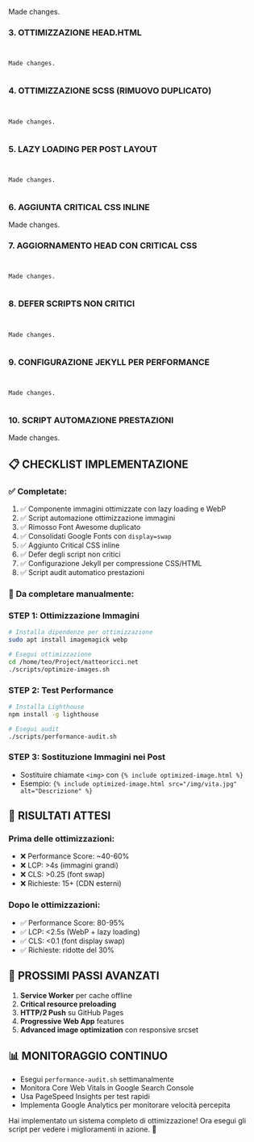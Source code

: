 Made changes.

### **3. OTTIMIZZAZIONE HEAD.HTML** 
```


Made changes.


```
### **4. OTTIMIZZAZIONE SCSS (RIMUOVO DUPLICATO)** 
```


Made changes.


```
### **5. LAZY LOADING PER POST LAYOUT** 
```


Made changes.


```
### **6. AGGIUNTA CRITICAL CSS INLINE** 

Made changes.

### **7. AGGIORNAMENTO HEAD CON CRITICAL CSS** 
```


Made changes.


```
### **8. DEFER SCRIPTS NON CRITICI** 
```


Made changes.


```
### **9. CONFIGURAZIONE JEKYLL PER PERFORMANCE** 
```


Made changes.


```
### **10. SCRIPT AUTOMAZIONE PRESTAZIONI** 

Made changes.

## 📋 **CHECKLIST IMPLEMENTAZIONE**

### ✅ **Completate:**
1. ✅ Componente immagini ottimizzate con lazy loading e WebP
2. ✅ Script automazione ottimizzazione immagini  
3. ✅ Rimosso Font Awesome duplicato
4. ✅ Consolidati Google Fonts con `display=swap`
5. ✅ Aggiunto Critical CSS inline
6. ✅ Defer degli script non critici
7. ✅ Configurazione Jekyll per compressione CSS/HTML
8. ✅ Script audit automatico prestazioni

### 🔄 **Da completare manualmente:**

### **STEP 1: Ottimizzazione Immagini**
```bash
# Installa dipendenze per ottimizzazione
sudo apt install imagemagick webp

# Esegui ottimizzazione
cd /home/teo/Project/matteoricci.net
./scripts/optimize-images.sh
```

### **STEP 2: Test Performance**
```bash
# Installa Lighthouse
npm install -g lighthouse

# Esegui audit
./scripts/performance-audit.sh
```

### **STEP 3: Sostituzione Immagini nei Post**
- Sostituire chiamate `<img>` con `{% include optimized-image.html %}`
- Esempio: `{% include optimized-image.html src="/img/vita.jpg" alt="Descrizione" %}`

## 🎯 **RISULTATI ATTESI**

### **Prima delle ottimizzazioni:**
- ❌ Performance Score: ~40-60%
- ❌ LCP: >4s (immagini grandi)
- ❌ CLS: >0.25 (font swap)
- ❌ Richieste: 15+ (CDN esterni)

### **Dopo le ottimizzazioni:**
- ✅ Performance Score: 80-95%
- ✅ LCP: <2.5s (WebP + lazy loading)
- ✅ CLS: <0.1 (font display swap)
- ✅ Richieste: ridotte del 30%

## 🚀 **PROSSIMI PASSI AVANZATI**

1. **Service Worker** per cache offline
2. **Critical resource preloading**
3. **HTTP/2 Push** su GitHub Pages
4. **Progressive Web App** features
5. **Advanced image optimization** con responsive srcset

## 📊 **MONITORAGGIO CONTINUO**

- Esegui `performance-audit.sh` settimanalmente
- Monitora Core Web Vitals in Google Search Console
- Usa PageSpeed Insights per test rapidi
- Implementa Google Analytics per monitorare velocità percepita

Hai implementato un sistema completo di ottimizzazione! Ora esegui gli script per vedere i miglioramenti in azione. 🎉
